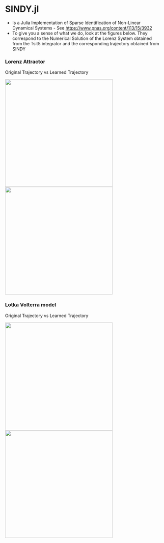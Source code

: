 # SINDY.jl

- Is a Julia Implementation of Sparse Identification of Non-Linear Dynamical Systems - See https://www.pnas.org/content/113/15/3932 
- To give you a sense of what we do, look at the figures below. They correspond to the Numerical Solution of the Lorenz System obtained from the Tsit5 integrator and the corresponding trajectory obtained from SINDY

### Lorenz Attractor
Original Trajectory vs Learned Trajectory

<p float="left">
  <img src="https://github.com/dynamic-queries/SINDY.jl/blob/main/figures/Traj_Lorenz.svg" width="350" />
  <img src="https://github.com/dynamic-queries/SINDY.jl/blob/main/figures/Remade_Lorenz.svg" width="350" /> 
</p>


### Lotka Volterra model
Original Trajectory vs Learned Trajectory

<p float="left">
  <img src="https://github.com/dynamic-queries/SINDY.jl/blob/main/figures/Traj_Lotka.svg" width="350" />
  <img src="https://github.com/dynamic-queries/SINDY.jl/blob/main/figures/Remade_Lotka.svg" width="350" /> 
</p>
